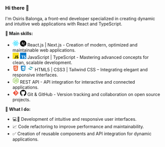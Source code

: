### Hi there 👋

I'm Osiris Balonga, a front-end developer specialized in creating dynamic and intuitive web applications with React and TypeScript.

**🔧 Main skills:**

- <code><img height="20" alt="react" src="assets/react.svg"></code> <code><img height="20" alt="react" src="assets/nextjs.svg"></code> React.js | Next.js - Creation of modern, optimized and maintainable web applications.
- <code><img height="20" alt="react" src="assets/javascript.svg"></code> <code><img height="20" alt="react" src="assets/typescript.svg"></code> JavaScript | TypeScript - Mastering advanced concepts for clean, scalable development.
- <code><img height="20" alt="react" src="assets/html.svg"></code> <code><img height="20" alt="react" src="assets/css.svg"></code> <code><img height="20" alt="react" src="assets/tailwind.svg"></code> HTML5 | CSS3 | Tailwind CSS – Integrating elegant and responsive interfaces.
- <code><img height="20" alt="react" src="assets/nodejs.svg"></code> REST API - API integration for interactive and connected applications.
- <code><img height="20" alt="react" src="assets/git.svg"></code> <code><img height="20" alt="react" src="assets/github.svg"></code> Git & GitHub - Version tracking and collaboration on open source projects.

**🎯 What I do:**

- 💻📱 Development of intuitive and responsive user interfaces.
- 📈 Code refactoring to improve performance and maintainability.
- ✅ Creation of reusable components and API integration for dynamic applications.
